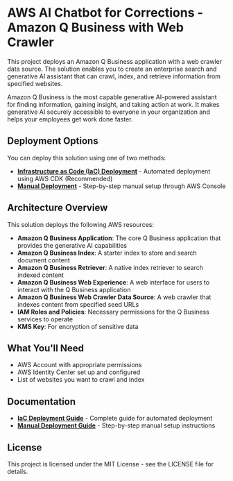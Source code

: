 # AWS AI Chatbot for Corrections - Amazon Q Business with Web Crawler

This project deploys an Amazon Q Business application with a web crawler data source. The solution enables you to create an enterprise search and generative AI assistant that can crawl, index, and retrieve information from specified websites.

Amazon Q Business is the most capable generative AI-powered assistant for finding information, gaining insight, and taking action at work. It makes generative AI securely accessible to everyone in your organization and helps your employees get work done faster.

## Deployment Options

You can deploy this solution using one of two methods:

- **[Infrastructure as Code (IaC) Deployment](docs/iac-deployment.md)** - Automated deployment using AWS CDK (Recommended)
- **[Manual Deployment](docs/manual-deployment.md)** - Step-by-step manual setup through AWS Console

## Architecture Overview

This solution deploys the following AWS resources:

- **Amazon Q Business Application**: The core Q Business application that provides the generative AI capabilities
- **Amazon Q Business Index**: A starter index to store and search document content
- **Amazon Q Business Retriever**: A native index retriever to search indexed content
- **Amazon Q Business Web Experience**: A web interface for users to interact with the Q Business application
- **Amazon Q Business Web Crawler Data Source**: A web crawler that indexes content from specified seed URLs
- **IAM Roles and Policies**: Necessary permissions for the Q Business services to operate
- **KMS Key**: For encryption of sensitive data

## What You'll Need

- AWS Account with appropriate permissions
- AWS Identity Center set up and configured
- List of websites you want to crawl and index

## Documentation

- **[IaC Deployment Guide](docs/iac-deployment.md)** - Complete guide for automated deployment
- **[Manual Deployment Guide](docs/manual-deployment.md)** - Step-by-step manual setup instructions

## License

This project is licensed under the MIT License - see the LICENSE file for details.
